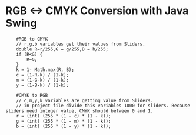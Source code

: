 # RGB <-> CMYK Conversion with Java Swing 

        
        #RGB to CMYK
        // r,g,b variables get their values from Sliders.
        double R=r/255,G = g/255,B = b/255;
        if (R<G) {
            R=G;
        }
        k = 1- Math.max(R, B);
        c = (1-R-k) / (1-k);
        m = (1-G-k) / (1-k);
        y = (1-B-k) / (1-k);
    
        #CMYK to RGB
        // c,m,y,k variables are getting value from Sliders.
        // in project file divide this variables 1000 for sliders. Because sliders need integer value, CMYK should between 0 and 1.
        r = (int) (255 * (1 - c) * (1 - k));
        g = (int) (255 * (1 - m) * (1 - k));
        b = (int) (255 * (1 - y) * (1 - k));
   
